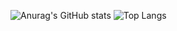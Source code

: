 
![Anurag's GitHub stats](https://github-readme-stats.vercel.app/api?username=caidol&show_icons=true&theme=great-gatsby)
![Top Langs](https://github-readme-stats.vercel.app/api/top-langs/?username=caidol&size_weight=0.5&count_weight=0.5&layout=compact&theme=great-gatsby)
